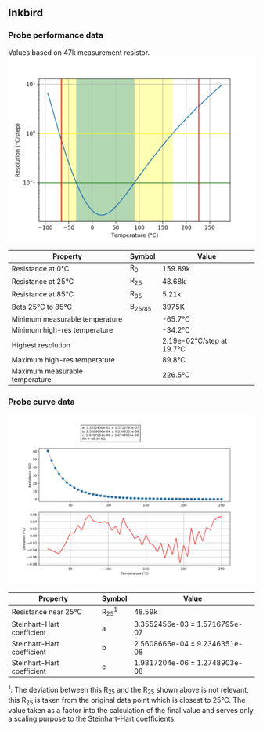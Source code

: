
## Inkbird
### Probe performance data

Values based on 47k measurement resistor.
![Sensor performance chart](Inkbird_resolution.png)

Property | Symbol | Value
-------- | -------- | --------
Resistance at 0°C | R<sub>0</sub> | 159.89k
Resistance at 25°C | R<sub>25</sub> | 48.68k
Resistance at 85°C | R<sub>85</sub> | 5.21k
Beta 25°C to 85°C | B<sub>25/85</sub>| 3975K
Minimum measurable temperature | | -65.7°C
Minimum high-res temperature | | -34.2°C
Highest resolution || 2.19e-02°C/step at 19.7°C
Maximum high-res temperature | | 89.8°C
Maximum measurable temperature | | 226.5°C

### Probe curve data
![Probe fit chart](Inkbird_curve.png)

Property | Symbol | Value
-------- | -------- | --------
Resistance near 25°C | R<sub>25</sub><sup>1</sup> | 48.59k
Steinhart-Hart coefficient | a | 3.3552456e-03 ± 1.5716795e-07
Steinhart-Hart coefficient | b | 2.5608666e-04 ± 9.2346351e-08
Steinhart-Hart coefficient | c | 1.9317204e-06 ± 1.2748903e-08

<sup>1</sup>: The deviation between this R<sub>25</sub> and the R<sub>25</sub> shown above is not relevant, this R<sub>25</sub> is taken from the original data point which is closest to 25°C. The value taken as a factor into the calculation of the final value and serves only a scaling purpose to the Steinhart-Hart coefficients.
